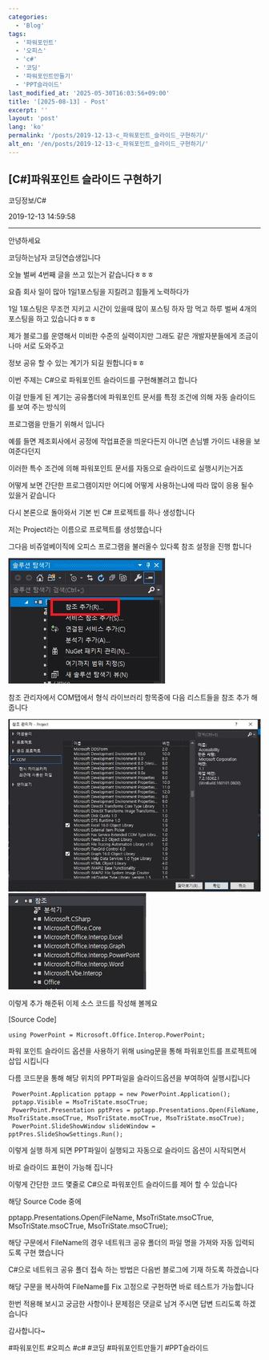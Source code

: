 ```yaml
---
categories:
  - 'Blog'
tags:
  - '파워포인트'
  - '오피스'
  - 'c#'
  - '코딩'
  - '파워포인트만들기'
  - 'PPT슬라이드'
last_modified_at: '2025-05-30T16:03:56+09:00'
title: '[2025-08-13] - Post'
excerpt: ''
layout: 'post'
lang: 'ko'
permalink: '/posts/2019-12-13-c_파워포인트_슬라이드_구현하기/'
alt_en: '/en/posts/2019-12-13-c_파워포인트_슬라이드_구현하기/'
---
```


## [C#]파워포인트 슬라이드 구현하기

코딩정보/C#

2019-12-13 14:59:58

* * *

안녕하세요

코딩하는남자 코딩연습생입니다

오늘 벌써 4번째 글을 쓰고 있는거 같습니다ㅎㅎㅎ

요즘 회사 일이 많아 1일1포스팅을 지킬려고 힘들게 노력하다가

1일 1포스팅은 무조껀 지키고 시간이 있을때 많이 포스팅 하자 맘 먹고 하루 벌써 4개의 포스팅을 하고 있습니다ㅎㅎㅎ

제가 블로그를 운영해서 미비한 수준의 실력이지만 그래도 같은 개발자분들에게 조금이나마 서로 도와주고

정보 공유 할 수 있는 계기가 되길 원합니다ㅎㅎ

이번 주제는 C#으로 파워포인트 슬라이드를 구현해볼려고 합니다

이걸 만들게 된 계기는 공유폴더에 파워포인트 문서를 특정 조건에 의해 자동 슬라이드를 보여 주는 방식의

프로그램을 만들기 위해서 입니다

예를 들면 제조회사에서 공정에 작업표준을 띄운다든지 아니면 손님별 가이드 내용을 보여준다던지

이러한 특수 조건에 의해 파워포인트 문서를 자동으로 슬라이드로 실행시키는거죠

어떻게 보면 간단한 프로그램이지만 어디에 어떻게 사용하는냐에 따라 많이 응용 될수 있을거 같습니다

다시 본론으로 돌아와서 기본 빈 C# 프로젝트를 하나 생성합니다

저는 Project라는 이름으로 프로젝트를 생성했습니다

그다음 비쥬얼베이직에 오피스 프로그램을 불러올수 있다록 참조 설정을 진행 합니다

![](/assets/images/c_파워포인트_슬라이드_구현하기/img.jpg)

참조 관리자에서 COM탭에서 형식 라이브러리 항목중에 다음 리스트들을 참조 추가 해줍니다

![](/assets/images/c_파워포인트_슬라이드_구현하기/img_1.jpg)
![](/assets/images/c_파워포인트_슬라이드_구현하기/img_2.jpg)

이렇게 추가 해준뒤 이제 소스 코드를 작성해 볼께요

[Source Code]

    
    
    using PowerPoint = Microsoft.Office.Interop.PowerPoint;

파워 포인트 슬라이드 옵션을 사용하기 위해 using문을 통해 파워포인트를 프로젝트에 삽입 시킵니다

다름 코드분을 통해 해당 위치의 PPT파일을 슬라이드옵션을 부여하여 실행시킵니다

    
    
     PowerPoint.Application pptapp = new PowerPoint.Application();
     pptapp.Visible = MsoTriState.msoCTrue;
     PowerPoint.Presentation pptPres = pptapp.Presentations.Open(FileName, MsoTriState.msoCTrue, MsoTriState.msoCTrue, MsoTriState.msoCTrue);
     PowerPoint.SlideShowWindow slideWindow = pptPres.SlideShowSettings.Run();

이렇게 실행 하게 되면 PPT파일이 실행되고 자동으로 슬라이드 옵션이 시작되면서

바로 슬라이드 표현이 가능해 집니다

이렇게 간단한 코드 몇줄로 C#으로 파워포인트 슬라이드를 제어 할 수 있습니다

해당 Source Code 중에

pptapp.Presentations.Open(FileName[,](pptapp.Presentations.Open\(FileName,)
MsoTriState.msoCTrue, MsoTriState.msoCTrue, MsoTriState.msoCTrue);

해당 구문에서 FileName의 경우 네트워크 공유 폴더의 파일 명을 가져와 자동 입력되도록 구현 했습니다

C#으로 네트워크 공유 폴더 접속 하는 방법은 다음번 블로그에 기재 하도록 하겠습니다

해당 구문을 복사하여 FileName를 Fix 고정으로 구현하면 바로 테스트가 가능합니다

한번 적용해 보시고 궁금한 사항이나 문제점은 댓글로 남겨 주시면 답변 드리도록 하겠습니다

감사합니다~

  

#파워포인트 #오피스 #c# #코딩 #파워포인트만들기 #PPT슬라이드

